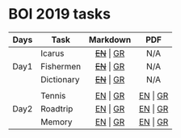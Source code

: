 # BOI 2019 tasks


| Days  | Task       |                         Markdown                          |                                 PDF                                 |
| :---: | ---------- | :-------------------------------------------------------: | :-----------------------------------------------------------------: |
|       | Icarus     |          [~~EN~~]() \| [GR](/Day1/icarus-GRC.md)          |                                 N/A                                 |
| Day1  | Fishermen  |        [~~EN~~]() \| [GR](/Day1/fishermen-GRC.md)         |                                 N/A                                 |
|       | Dictionary |        [~~EN~~]() \| [GR](/Day1/dictionary-GRC.md)        |                                 N/A                                 |
|       |            |
|       | Tennis     |   [EN](/Day2/tennis-EN.md) \| [GR](/Day2/tennis-GRC.md)   |   [EN](/Day2/pdf/tennis-EN.pdf) \| [GR](/Day2/pdf/tennis-GRC.pdf)   |
| Day2  | Roadtrip   | [EN](/Day2/roadtrip-EN.md) \| [GR](/Day2/roadtrip-GRC.md) | [EN](/Day2/pdf/roadtrip-EN.pdf) \| [GR](/Day2/pdf/roadtrip-GRC.pdf) |
|       | Memory     |   [EN](/Day2/memory-EN.md) \| [GR](/Day2/memory-GRC.md)   |   [EN](/Day2/pdf/memory-EN.pdf) \| [GR](/Day2/pdf/memory-GRC.pdf)   |
